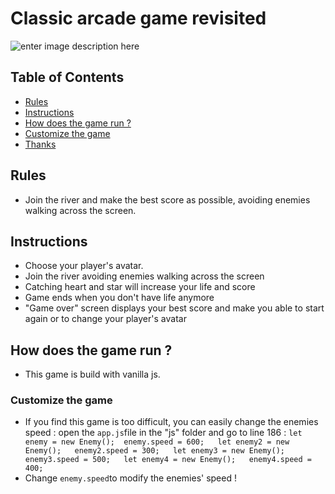# Classic arcade game revisited

![enter image description here](https://www.antoineparat.com/img/arcade.png)

## Table of Contents

* [Rules](#rules)
* [Instructions](#instructions)
* [How does the game run ?](#How-does-the-game-run-?)
* [Customize the game](#customize-the-game)
* [Thanks](#thanks)

## Rules
* Join the river and make the best score as possible, avoiding enemies walking across the screen.

## Instructions
* Choose your player's avatar.
* Join the river avoiding enemies walking across the screen
* Catching heart and star will increase your life and score
* Game ends when you don't have life anymore
* "Game over" screen displays your best score and make you able to start again or to change your player's avatar

## How does the game run ?

* This game is build with vanilla js. 

### Customize the game

* If you find this game is too difficult, you can easily change the enemies speed : open the `app.js`file in the "js" folder and go to line 186 : `let enemy = new Enemy(); 
enemy.speed = 600;  
let enemy2 = new Enemy();  
enemy2.speed = 300;  
let enemy3 = new Enemy();  
enemy3.speed = 500;  
let enemy4 = new Enemy();  
enemy4.speed = 400;`  
* Change `enemy.speed`to modify the enemies' speed ! 
